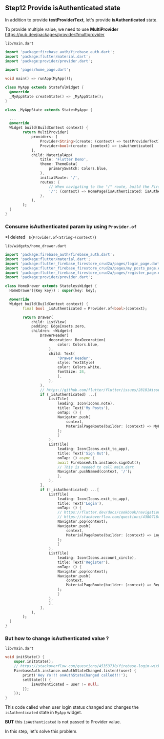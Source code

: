 ## Step12 Provide **isAuthenticated** state
In addition to provide **testProviderText**, let's provide **isAuthenticated** state.

To provide multiple value, we need to use **MultiProvider**
https://pub.dev/packages/provider#multiprovider

`lib/main.dart`
```dart hl_lines="19 20"
import 'package:firebase_auth/firebase_auth.dart';
import 'package:flutter/material.dart';
import 'package:provider/provider.dart';

import 'pages/home_page.dart';

void main() => runApp(MyApp());

class MyApp extends StatefulWidget {
  @override
  _MyAppState createState() => _MyAppState();
}

class _MyAppState extends State<MyApp> {

  ...
  @override
  Widget build(BuildContext context) {
		return MultiProvider(
			providers: [
				Provider<String>(create: (context) => testProviderText),
				Provider<bool>(create: (context) => isAuthenticated)
			],
			child: MaterialApp(
				title: 'Flutter Demo',
				theme: ThemeData(
					primarySwatch: Colors.blue,
				),
				initialRoute: '/',
				routes: {
					// When navigating to the "/" route, build the FirstScreen widget.
					'/': (context) => HomePage(isAuthenticated: isAuthenticated),
				},
			),
		);
  }
}
```

### Consume **isAuthenticated** param by using `Provider.of`
*I deleted ` ${Provider.of<String>(context)}`

`lib/widgets/home_drawer.dart`
```dart hl_lines="13"
import 'package:firebase_auth/firebase_auth.dart';
import 'package:flutter/material.dart';
import 'package:flutter_firebase_firestore_crud2a/pages/login_page.dart';
import 'package:flutter_firebase_firestore_crud2a/pages/my_posts_page.dart';
import 'package:flutter_firebase_firestore_crud2a/pages/register_page.dart';
import 'package:provider/provider.dart';

class HomeDrawer extends StatelessWidget {
  HomeDrawer({Key key}) : super(key: key);

  @override
  Widget build(BuildContext context) {
		final bool _isAuthenticated = Provider.of<bool>(context);

		return Drawer(
			child: ListView(
			padding: EdgeInsets.zero,
			children: <Widget>[
				DrawerHeader(
					decoration: BoxDecoration(
						color: Colors.blue,
					),
					child: Text(
						'Drawer Header',
						style: TextStyle(
						color: Colors.white,
						fontSize: 24,
						),
					),
				),
				// https://github.com/flutter/flutter/issues/28181#issuecomment-508349651
				if (_isAuthenticated) ...[
					ListTile(
						leading: Icon(Icons.note),
						title: Text('My Posts'),
						onTap: () {
						Navigator.push(
							context,
							MaterialPageRoute(builder: (context) => MyPostsPage()),
						);
						}
					),
					ListTile(
						leading: Icon(Icons.exit_to_app),
						title: Text('Sign Out'),
						onTap: () async {
						await FirebaseAuth.instance.signOut();
						// This is needed to call main.dart
						Navigator.pushNamed(context, '/');
						},
					),
				],
				if (!_isAuthenticated) ...[
					ListTile(
						leading: Icon(Icons.exit_to_app),
						title: Text('Login'),
						onTap: () {
						// https://flutter.dev/docs/cookbook/navigation/navigation-basics#2-navigate-to-the-second-route-using-navigatorpush
						// https://stackoverflow.com/questions/43807184/how-to-close-scaffolds-drawer-after-an-item-tap
						Navigator.pop(context);
						Navigator.push(
							context,
							MaterialPageRoute(builder: (context) => LoginPage()),
						);
						}
					),
					ListTile(
						leading: Icon(Icons.account_circle),
						title: Text('Register'),
						onTap: () {
						Navigator.pop(context);
						Navigator.push(
							context,
							MaterialPageRoute(builder: (context) => RegisterPage()),
						);
						}
					),
					],
				],
			),
		);
  }
}
```

### But how to change isAuthenticated value ?
`lib/main.dart`
```dart
void initState() {
	super.initState();
	// https://stackoverflow.com/questions/45353730/firebase-login-with-flutter-using-onauthstatechanged
	FirebaseAuth.instance.onAuthStateChanged.listen((user) {
		print('Hey Yo!!! onAuthStateChanged called!!!');
		setState(() {
			isAuthenticated = user != null;
		});
	});
}
```

This code called when user login status changed and changes the `isAuthenticated` state in `MyApp` widget.

**BUT** this `isAuthenticated` is not passed to Provider value.

In this step, let's solve this problem.

